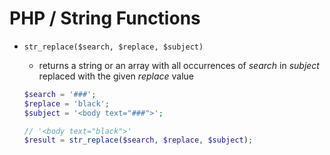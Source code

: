 # PHP / String Functions

- `str_replace($search, $replace, $subject)`
    - returns a string or an array with all occurrences of _search_ in _subject_ replaced with the given _replace_ value

    ```php
    $search = '###';
    $replace = 'black';
    $subject = '<body text="###">';

    // '<body text="black">'
    $result = str_replace($search, $replace, $subject);
    ```
